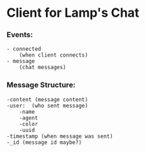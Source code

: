 # Client for Lamp's Chat
### Events:
```
- connected
    (when client connects)
- message
    (chat messages)
```

### Message Structure:
```
-content (message content)
-user:  (who sent message)
    -name
    -agent
    -color
    -uuid
-timestamp (when message was sent)
-_id (message id maybe?)
```
